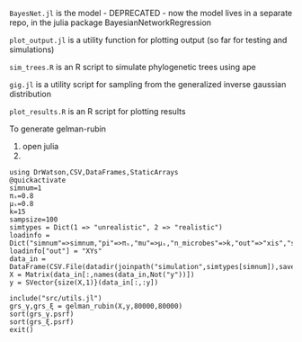`BayesNet.jl` is the model - DEPRECATED - now the model lives in a separate repo, in the julia package BayesianNetworkRegression

`plot_output.jl` is a utility function for plotting output (so far for testing and simulations) 

`sim_trees.R` is an R script to simulate phylogenetic trees using ape

`gig.jl` is a utility script for sampling from the generalized inverse gaussian distribution

`plot_results.R` is an R script for plotting results 


To generate gelman-rubin 
1. open julia
2. 
```
using DrWatson,CSV,DataFrames,StaticArrays
@quickactivate
simnum=1
πₛ=0.8
μₛ=0.8
k=15
sampsize=100
simtypes = Dict(1 => "unrealistic", 2 => "realistic")
loadinfo = Dict("simnum"=>simnum,"pi"=>πₛ,"mu"=>μₛ,"n_microbes"=>k,"out"=>"xis","samplesize"=>sampsize)
loadinfo["out"] = "XYs"
data_in = DataFrame(CSV.File(datadir(joinpath("simulation",simtypes[simnum]),savename(loadinfo,"csv",digits=1))))
X = Matrix(data_in[:,names(data_in,Not("y"))])
y = SVector{size(X,1)}(data_in[:,:y])

include("src/utils.jl")
grs_γ,grs_ξ = gelman_rubin(X,y,80000,80000)
sort(grs_γ.psrf)
sort(grs_ξ.psrf)
exit()

```